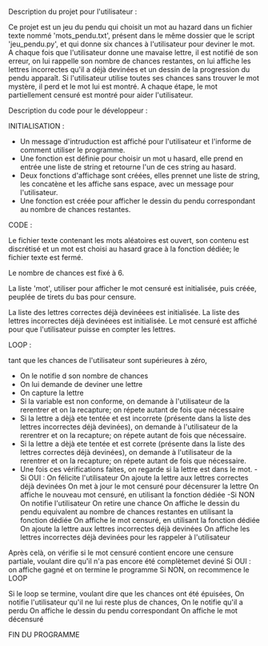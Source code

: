 Description du projet pour l'utilisateur :

Ce projet est un jeu du pendu qui choisit un mot au hazard dans un fichier texte nommé 'mots_pendu.txt', présent dans le même dossier que le script 'jeu_pendu.py',
et qui donne six chances à l'utilisateur pour deviner le mot. A chaque fois que l'utilisateur donne une mavaise lettre, il est notifié de son erreur, on lui rappelle son nombre de chances restantes,
on lui affiche les lettres incorrectes qu'il a déjà devinées et un dessin de la progression du pendu apparaît. Si l'utilisateur utilise toutes ses chances sans trouver le mot mystère, il perd et le mot lui est montré.
A chaque étape, le mot partiellement censuré est montré pour aider l'utilisateur.

Description du code pour le développeur :

INITIALISATION :

- Un message d'intruduction est affiché pour l'utilisateur et l'informe de comment utiliser le programme.
- Une fonction est définie pour choisir un mot u hasard, elle prend en entrée une liste de string et retourne l'un de ces string au hasard.
- Deux fonctions d'affichage sont créées, elles prennet une liste de string, les concatène et les affiche sans espace, avec un message pour l'utilisateur.
- Une fonction est créée pour afficher le dessin du pendu correspondant au nombre de chances restantes.

CODE :

Le fichier texte contenant les mots aléatoires est ouvert, son contenu est discrétisé et un mot est choisi au hasard grace à la fonction dédiée; le fichier texte est fermé.

Le nombre de chances est fixé à 6.

La liste 'mot', utiliser pour afficher le mot censuré est initialisée, puis créée, peuplée de tirets du bas pour censure.

La liste des lettres correctes déjà devinéees est initialisée.
La liste des lettres incorrectes déjà devinéees est initialisée.
Le mot censuré est affiché pour que l'utilisateur puisse en compter les lettres.

LOOP :

tant que les chances de l'utilisateur sont supérieures à zéro,
- On le notifie d son nombre de chances
- On lui demande de deviner une lettre
- On capture la lettre
- Si la variable est non conforme, on demande à l'utilisateur de la rerentrer et on la recapture; on répete autant de fois que nécessaire
- Si la lettre a dèjà ete tentée et est incorrete (présente dans la liste des lettres incorrectes déjà devinées), on demande à l'utilisateur de la rerentrer et on la recapture; on répete autant de fois que nécessaire.
- Si la lettre a dèjà ete tentée et est correte (présente dans la liste des lettres correctes déjà devinées), on demande à l'utilisateur de la rerentrer et on la recapture; on répete autant de fois que nécessaire.
- Une fois ces vérifications faites, on regarde si la lettre est dans le mot.
-Si OUI :
On félicite l'utilisateur
On ajoute la lettre aux lettres correctes déjà devinées
On met à jour le mot censuré pour décensurer la lettre
On affiche le nouveau mot censuré, en utilisant la fonction dédiée
-Si NON
On notifie l'utilisateur
On retire une chance
On affiche le dessin du pendu equivalent au nombre de chances restantes en utilisant la fonction dédiée
On affiche le mot censuré, en utilisant la fonction dédiée
On ajoute la lettre aux lettres incorrectes déjà devinées
On affiche les lettres incorrectes déjà devinées pour les rappeler à l'utilisateur

Après celà, on vérifie si le mot censuré contient encore une censure partiale, voulant dire qu'il n'a pas encore été complètemet deviné
Si OUI : on affiche gagné et on termine le programme
Si NON, on recommence le LOOP

Si le loop se termine, voulant dire que les chances ont été épuisées, 
On notifie l'utilisateur qu'il ne lui reste plus de chances,
On le notifie qu'il a perdu
On affiche le dessin du pendu correspondant
On affiche le mot décensuré

FIN DU PROGRAMME











